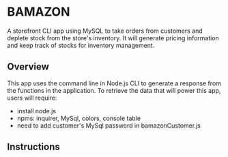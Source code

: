 # BAMAZON
A storefront CLI app using MySQL to take orders from customers and deplete stock from the store's inventory. It will generate pricing information and keep track of stocks for inventory management.

## Overview
This app uses the command line in Node.js CLI to generate a response from the functions in the application. To retrieve the data that will power this app, users will require:
- install node.js 
- npms: inquirer, MySql, colors, console table 
- need to add customer's MySql password in bamazonCustomer.js 

## Instructions
